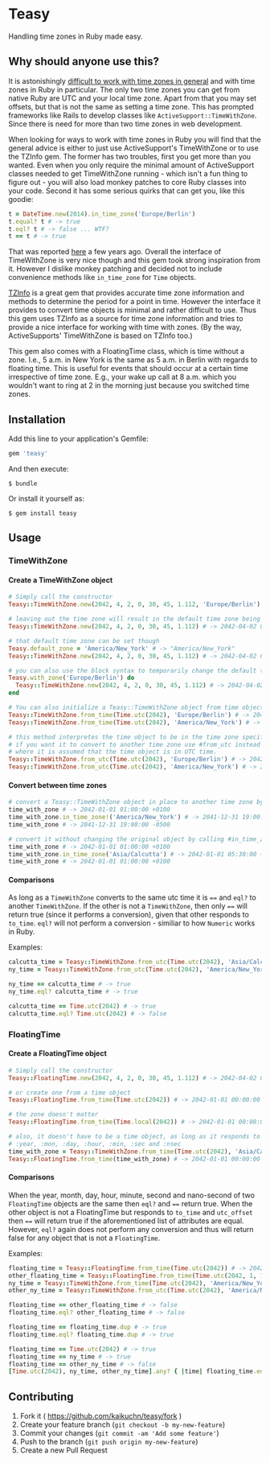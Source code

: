 # Teasy

Handling time zones in Ruby made easy.

## Why should anyone use this?

It is astonishingly [difficult to work with time zones in general](https://www.youtube.com/watch?v=-5wpm-gesOY) and with time zones in Ruby in particular. The only two time zones you can get from native Ruby are UTC and your local time zone. Apart from that you may set offsets, but that is not the same as setting a time zone.
This has prompted frameworks like Rails to develop classes like `ActiveSupport::TimeWithZone`. Since there is need for more than two time zones in web development.

When looking for ways to work with time zones in Ruby you will find that the general advice is either to just use ActiveSupport's TimeWithZone or to use the TZInfo gem. The former has two troubles, first you get more than you wanted. Even when you only require the minimal amount of ActiveSupport classes needed to get TimeWithZone running - which isn't a fun thing to figure out - you will also load monkey patches to core Ruby classes into your code. Second it has some serious quirks that can get you, like this goodie:
```ruby
t = DateTime.new(2014).in_time_zone('Europe/Berlin')
t.equal? t # -> true
t.eql? t # -> false ... WTF?
t == t # -> true
```
That was reported [here](https://github.com/rails/rails/issues/14178) a few years ago. Overall the interface of TimeWithZone is very nice though and this gem took strong inspiration from it. However I dislike monkey patching and decided not to include convenience methods like `in_time_zone` for `Time` objects.

[TZInfo](https://github.com/tzinfo/tzinfo) is a great gem that provides accurate time zone information and methods to determine the period for a point in time. However the interface it provides to convert time objects is minimal and rather difficult to use. Thus this gem uses TZInfo as a source for time zone information and tries to provide a nice interface for working with time with zones. (By the way, ActiveSupports' TimeWithZone is based on TZInfo too.)

This gem also comes with a FloatingTime class, which is time without a zone. I.e., 5 a.m. in New York is the same as 5 a.m. in Berlin with regards to floating time. This is useful for events that should occur at a certain time irrespective of time zone. E.g., your wake up call at 8 a.m. which you wouldn't want to ring at 2 in the morning just because you switched time zones.

## Installation

Add this line to your application's Gemfile:

```ruby
gem 'teasy'
```

And then execute:

    $ bundle

Or install it yourself as:

    $ gem install teasy

## Usage

### TimeWithZone
#### Create a TimeWithZone object
```ruby
# Simply call the constructor
Teasy::TimeWithZone.new(2042, 4, 2, 0, 30, 45, 1.112, 'Europe/Berlin') # -> 2042-04-02 00:30:45 +0200

# leaving out the time zone will result in the default time zone being used, which by default is UTC
Teasy::TimeWithZone.new(2042, 4, 2, 0, 30, 45, 1.112) # -> 2042-04-02 00:30:45 UTC

# that default time zone can be set though
Teasy.default_zone = 'America/New_York' # -> "America/New_York"
Teasy::TimeWithZone.new(2042, 4, 2, 0, 30, 45, 1.112) # -> 2042-04-02 00:30:45 -0400

# you can also use the block syntax to temporarily change the default time zone
Teasy.with_zone('Europe/Berlin') do
  Teasy::TimeWithZone.new(2042, 4, 2, 0, 30, 45, 1.112) # -> 2042-04-02 00:30:45 +0200
end

# You can also initialize a Teasy::TimeWithZone object from time objects
Teasy::TimeWithZone.from_time(Time.utc(2042), 'Europe/Berlin') # -> 2042-01-01 00:00:00 +0100
Teasy::TimeWithZone.from_time(Time.utc(2042), 'America/New_York') # -> 2042-01-01 00:00:00 -0500

# this method interpretes the time object to be in the time zone specified, 
# if you want it to convert to another time zone use #from_utc instead
# where it is assumed that the time object is in UTC time.
Teasy::TimeWithZone.from_utc(Time.utc(2042), 'Europe/Berlin') # -> 2042-01-01 01:00:00 +0100
Teasy::TimeWithZone.from_utc(Time.utc(2042), 'America/New_York') # -> 2041-12-31 19:00:00 -0500
```

#### Convert between time zones
```ruby
# convert a Teasy::TimeWithZone object in place to another time zone by calling #in_time_zone!
time_with_zone # -> 2042-01-01 01:00:00 +0100
time_with_zone.in_time_zone!('America/New_York') # -> 2041-12-31 19:00:00 -0500
time_with_zone # -> 2041-12-31 19:00:00 -0500

# convert it without changing the original object by calling #in_time_zone
time_with_zone # -> 2042-01-01 01:00:00 +0100
time_with_zone.in_time_zone('Asia/Calcutta') # -> 2042-01-01 05:30:00 +0530
time_with_zone # -> 2042-01-01 01:00:00 +0100
```

#### Comparisons
As long as a `TimeWithZone` converts to the same utc time it is `==` and `eql?` to another `TimeWithZone`.
If the other is not a `TimeWithZone`, then only `==` will return true (since it performs a conversion), given that other responds to `to_time`. `eql?` will not perform a conversion - similiar to how `Numeric` works in Ruby.

Examples:
```ruby
calcutta_time = Teasy::TimeWithZone.from_utc(Time.utc(2042), 'Asia/Calcutta') # -> 2042-01-01 05:30:00 +0530
ny_time = Teasy::TimeWithZone.from_utc(Time.utc(2042), 'America/New_York') # -> 2041-12-31 19:00:00 -0500

ny_time == calcutta_time # -> true
ny_time.eql? calcutta_time # -> true

calcutta_time == Time.utc(2042) # -> true
calcutta_time.eql? Time.utc(2042) # -> false
```

### FloatingTime
#### Create a FloatingTime object
```ruby
# Simply call the constructor
Teasy::FloatingTime.new(2042, 4, 2, 0, 30, 45, 1.112) # -> 2042-04-02 00:30:45

# or create one from a time object
Teasy::FloatingTime.from_time(Time.utc(2042)) # -> 2042-01-01 00:00:00

# the zone doesn't matter
Teasy::FloatingTime.from_time(Time.local(2042)) # -> 2042-01-01 00:00:00

# also, it doesn't have to be a time object, as long as it responds to
# :year, :mon, :day, :hour, :min, :sec and :nsec
time_with_zone = Teasy::TimeWithZone.from_time(Time.utc(2042), 'Asia/Calcutta') # -> 2042-01-01 00:00:00 +0530
Teasy::FloatingTime.from_time(time_with_zone) # -> 2042-01-01 00:00:00
```

#### Comparisons
When the year, month, day, hour, minute, second and nano-second of two `FloatingTime` objects are the same then `eql?` and `==` return true. When the other object is not a FloatingTime but responds to `to_time` and `utc_offset` then `==` will return true if the aforementioned list of attributes are equal. However, `eql?` again does not perform any conversion and thus will return false for any object that is not a `FloatingTime`.

Examples:
```ruby
floating_time = Teasy::FloatingTime.from_time(Time.utc(2042)) # -> 2042-01-01 00:00:00
other_floating_time = Teasy::FloatingTime.from_time(Time.utc(2042, 1, 1, 1)) # -> 2042-01-01 01:00:00
ny_time = Teasy::TimeWithZone.from_time(Time.utc(2042), 'America/New_York') # -> 2042-01-01 00:00:00 -0500
other_ny_time = Teasy::TimeWithZone.from_utc(Time.utc(2042), 'America/New_York') # -> 2041-12-31 19:00:00 -0500

floating_time == other_floating_time # -> false
floating_time.eql? other_floating_time # -> false

floating_time == floating_time.dup # -> true
floating_time.eql? floating_time.dup # -> true

floating_time == Time.utc(2042) # -> true
floating_time == ny_time # -> true
floating_time == other_ny_time # -> false
[Time.utc(2042), ny_time, other_ny_time].any? { |time| floating_time.eql? time } # -> false
```

## Contributing

1. Fork it ( https://github.com/kaikuchn/teasy/fork )
2. Create your feature branch (`git checkout -b my-new-feature`)
3. Commit your changes (`git commit -am 'Add some feature'`)
4. Push to the branch (`git push origin my-new-feature`)
5. Create a new Pull Request
